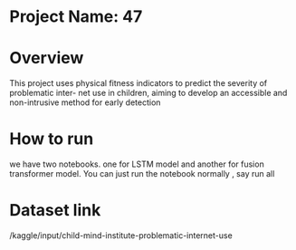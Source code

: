 # Project Name: 47 <br>
# Overview <br>
This project uses physical fitness indicators to predict the severity of problematic inter- net use in children, aiming to develop an accessible and non-intrusive method for early detection


# How to run <br>
we have two notebooks. one for LSTM model and another for fusion transformer model.  You can just run the notebook normally , say run all


# Dataset link <br>
/kaggle/input/child-mind-institute-problematic-internet-use
